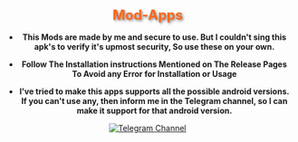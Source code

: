 <div align="center">

<h1 style="font-size: 24px; color: #FF6719; text-shadow: 2px 2px 4px rgba(0, 0, 0, 0.5);">Mod-Apps</h1>

* **This Mods are made by me and secure to use. But I couldn't sing this apk's to verify it's upmost security, So use these on your own.**
 
* **Follow The Installation instructions Mentioned on The Release Pages To Avoid any Error for Installation or Usage**

* **I've tried to make this apps supports all the possible android versions. If you can't use any, then inform me in the Telegram channel, so I can make it support for that android version.**

[![Telegram Channel](https://img.shields.io/badge/-Telegram-red?color=white&logo=telegram&logoColor=blue)](https://t.me/TechGeekZ_chat)
